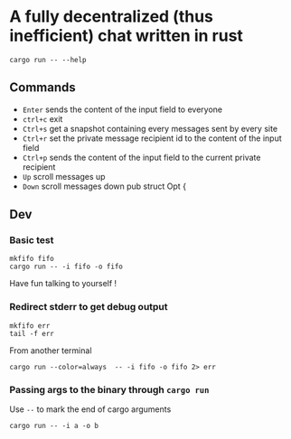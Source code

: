 A fully decentralized (thus inefficient) chat written in rust
===

```
cargo run -- --help
```

## Commands
* `Enter` sends the content of the input field to everyone
* `ctrl+c` exit
* `Ctrl+s` get a snapshot containing every messages sent by every site
* `Ctrl+r` set the private message recipient id to the content of the input field
* `Ctrl+p` sends the content of the input field to the current private recipient
* `Up` scroll messages up
* `Down` scroll messages down
pub struct Opt {

## Dev

### Basic test

```
mkfifo fifo
cargo run -- -i fifo -o fifo
```

Have fun talking to yourself !

### Redirect stderr to get debug output

```
mkfifo err
tail -f err
```
From another terminal
```
cargo run --color=always  -- -i fifo -o fifo 2> err
```

### Passing args to the binary through `cargo run`

Use `--` to mark the end of cargo arguments

```
cargo run -- -i a -o b
```
